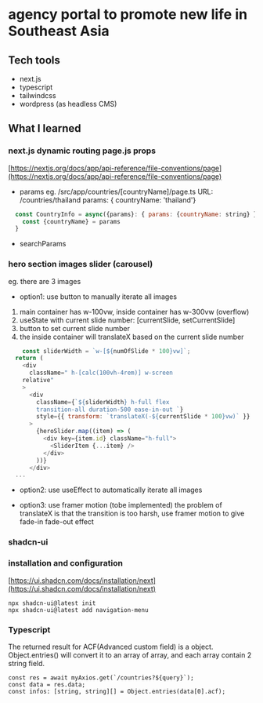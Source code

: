 # agency portal to promote new life in Southeast Asia

## Tech tools
- next.js
- typescript
- tailwindcss
- wordpress (as headless CMS)

## What I learned

### next.js dynamic routing page.js props

[https://nextjs.org/docs/app/api-reference/file-conventions/page](https://nextjs.org/docs/app/api-reference/file-conventions/page)

- params
eg. /src/app/countries/[countryName]/page.ts
URL: /countries/thailand
params: { countryName: 'thailand'}

```js
  const CountryInfo = async({params}: { params: {countryName: string} }) => {
    const {countryName} = params
  }
```


- searchParams


### hero section images slider (carousel) 

eg. there are 3 images
- option1:  use button to manually iterate all images
1) main container has w-100vw, inside container has w-300vw (overflow) 
2) useState with current slide number: [currentSlide, setCurrentSlide]
3) button to set current slide number
4) the inside container will translateX based on the current slide number

```js
    const sliderWidth = `w-[${numOfSlide * 100}vw]`;
  return (
    <div
      className=" h-[calc(100vh-4rem)] w-screen
    relative"
    >
      <div
        className={`${sliderWidth} h-full flex
        transition-all duration-500 ease-in-out `}
        style={{ transform: `translateX(-${currentSlide * 100}vw)` }}
      >
        {heroSlider.map((item) => (
          <div key={item.id} className="h-full">
            <SliderItem {...item} />
          </div>
        ))}
      </div>
  ...
```

- option2: use useEffect to automatically iterate all images

- option3: use framer motion (tobe implemented) 
the problem of translateX is that the transition is too harsh, use framer motion to give fade-in fade-out effect

### shadcn-ui 
### installation and configuration

[https://ui.shadcn.com/docs/installation/next](https://ui.shadcn.com/docs/installation/next)

```
npx shadcn-ui@latest init
npx shadcn-ui@latest add navigation-menu

```

### Typescript

The returned result for ACF(Advanced custom field) is a object.
Object.entries() will convert it to an array of array, and each array contain 2 string field.
```
const res = await myAxios.get(`/countries?${query}`);
const data = res.data;
const infos: [string, string][] = Object.entries(data[0].acf);
```
